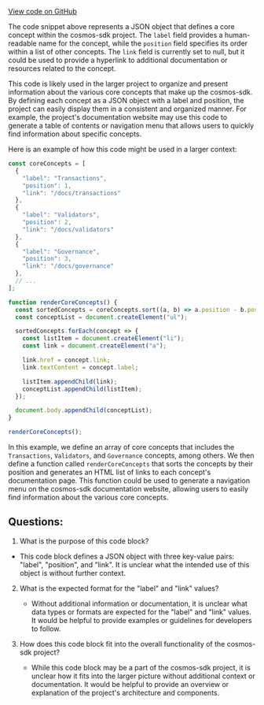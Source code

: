 [View code on GitHub](https://github.com/cosmos/cosmos-sdk.git/docs/docs/core/_category_.json)

The code snippet above represents a JSON object that defines a core concept within the cosmos-sdk project. The `label` field provides a human-readable name for the concept, while the `position` field specifies its order within a list of other concepts. The `link` field is currently set to null, but it could be used to provide a hyperlink to additional documentation or resources related to the concept.

This code is likely used in the larger project to organize and present information about the various core concepts that make up the cosmos-sdk. By defining each concept as a JSON object with a label and position, the project can easily display them in a consistent and organized manner. For example, the project's documentation website may use this code to generate a table of contents or navigation menu that allows users to quickly find information about specific concepts.

Here is an example of how this code might be used in a larger context:

```javascript
const coreConcepts = [
  {
    "label": "Transactions",
    "position": 1,
    "link": "/docs/transactions"
  },
  {
    "label": "Validators",
    "position": 2,
    "link": "/docs/validators"
  },
  {
    "label": "Governance",
    "position": 3,
    "link": "/docs/governance"
  },
  // ...
];

function renderCoreConcepts() {
  const sortedConcepts = coreConcepts.sort((a, b) => a.position - b.position);
  const conceptList = document.createElement("ul");

  sortedConcepts.forEach(concept => {
    const listItem = document.createElement("li");
    const link = document.createElement("a");

    link.href = concept.link;
    link.textContent = concept.label;

    listItem.appendChild(link);
    conceptList.appendChild(listItem);
  });

  document.body.appendChild(conceptList);
}

renderCoreConcepts();
```

In this example, we define an array of core concepts that includes the `Transactions`, `Validators`, and `Governance` concepts, among others. We then define a function called `renderCoreConcepts` that sorts the concepts by their position and generates an HTML list of links to each concept's documentation page. This function could be used to generate a navigation menu on the cosmos-sdk documentation website, allowing users to easily find information about the various core concepts.
## Questions: 
 1. What is the purpose of this code block?
   - This code block defines a JSON object with three key-value pairs: "label", "position", and "link". It is unclear what the intended use of this object is without further context.

2. What is the expected format for the "label" and "link" values?
   - Without additional information or documentation, it is unclear what data types or formats are expected for the "label" and "link" values. It would be helpful to provide examples or guidelines for developers to follow.

3. How does this code block fit into the overall functionality of the cosmos-sdk project?
   - While this code block may be a part of the cosmos-sdk project, it is unclear how it fits into the larger picture without additional context or documentation. It would be helpful to provide an overview or explanation of the project's architecture and components.